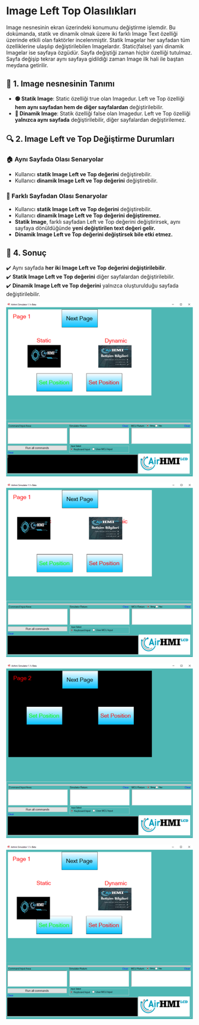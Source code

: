 # Image Left Top Olasılıkları

Image nesnesinin ekran üzerindeki konumunu değiştirme işlemdir. 
Bu dokümanda, statik ve dinamik olmak üzere iki farklı Image Text özelliği üzerinde etkili olan faktörler incelenmiştir.
Statik Imagelar her sayfadan tüm özelliklerine ulaşılıp değiştirilebilen Imagelardır. Static(false) yani dinamik Imagelar ise sayfaya özgüdür.
Sayfa değiştiği zaman hiçbir özelliği tutulmaz. Sayfa değişip tekrar aynı sayfaya gidildiği zaman Image ilk hali ile baştan meydana getirilir. 

## 📌 1. Image nesnesinin Tanımı
- **🟢 Statik Image**: Static özelliği true olan Imagedur. Left ve Top özelliği **hem aynı sayfadan hem de diğer sayfalardan** değiştirilebilir.
- **🔵 Dinamik Image**: Statik özelliği false olan Imagedur. Left ve Top özelliği **yalnızca aynı sayfada** değiştirilebilir, diğer sayfalardan değiştirilemez.

## 🔍 2. Image Left ve Top Değiştirme Durumları
### 🏠 Aynı Sayfada Olası Senaryolar
- Kullanıcı **statik Image Left ve Top değerini** değiştirebilir.
- Kullanıcı **dinamik Image Left ve Top değerini** değiştirebilir.


### 🔄 Farklı Sayfadan Olası Senaryolar
- Kullanıcı **statik Image Left ve Top değerini** değiştirebilir.
- Kullanıcı **dinamik Image Left ve Top değerini değiştiremez.**
- **Statik Image**, farklı sayfadan Left ve Top değerini değiştirirsek, aynı sayfaya dönüldüğünde **yeni değiştirilen text değeri gelir.**
- **Dinamik Image Left ve Top değerini değiştirsek bile etki etmez.**

## 🎯 4. Sonuç
✔️ Aynı sayfada **her iki Image Left ve Top değerini değiştirilebilir**.  
✔️ **Statik Image Left ve Top değerini** diğer sayfalardan değiştirilebilir.  
✔️ **Dinamik Image Left ve Top değerini** yalnızca oluşturulduğu sayfada değiştirilebilir.  


![Açıklama Metni](1.png)

![Açıklama Metni](2.png)

![Açıklama Metni](3.png)

![Açıklama Metni](4.png)

